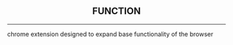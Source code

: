 <h2 align="center">FUNCTION</h2>

***

chrome extension designed to expand base functionality of the browser

